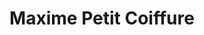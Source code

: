 ---
title: "Maxime Petit Coiffure"
url: /vigneux-sur-seine/maxime-petit-coiffure/
shop: coiffeur
---